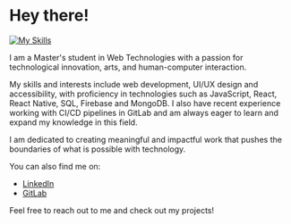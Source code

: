 # Hey there!

[![My Skills](https://skills.thijs.gg/icons?i=html,css,js,nodejs,react,redux,firebase,figma,git,mysql,php,r,c,arduino,express,mongo,heroku,vercel,kotlin)](https://skills.thijs.gg)

I am a Master's student in Web Technologies with a passion for technological innovation, arts, and human-computer interaction.

My skills and interests include web development, UI/UX design and accessibility, with proficiency in technologies such as JavaScript, React, React Native, SQL, Firebase and MongoDB. I also have recent experience working with CI/CD pipelines in GitLab and am always eager to learn and expand my knowledge in this field.

I am dedicated to creating meaningful and impactful work that pushes the boundaries of what is possible with technology.

You can also find me on:
- [LinkedIn](https://www.linkedin.com/in/daniel-alves-833227199/)
- [GitLab](https://gitlab.com/alvesdaniel)

Feel free to reach out to me and check out my projects!

